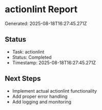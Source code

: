 # actionlint Report

Generated: 2025-08-18T16:27:45.271Z

## Status
- Task: actionlint
- Status: Completed
- Timestamp: 2025-08-18T16:27:45.271Z

## Next Steps
- Implement actual actionlint functionality
- Add proper error handling
- Add logging and monitoring
